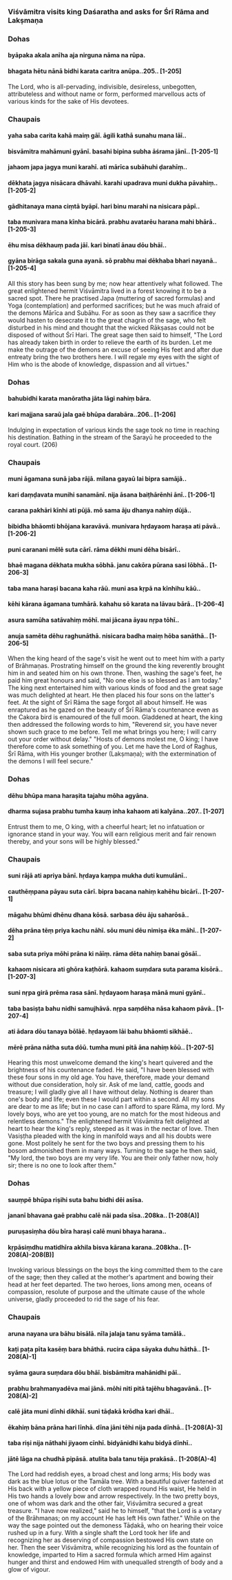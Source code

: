 ### Viśvāmitra visits king Daśaratha and asks for Śrī Rāma and Lakṣmaṇa

### Dohas

#### byāpaka akala anīha aja nirguna nāma na rūpa.
#### bhagata hētu nānā bidhi karata caritra anūpa..205.. [1-205]

The Lord, who is all-pervading, indivisible, desireless, unbegotten, attributeless and without name or form, performed marvellous acts of various kinds for the sake of His devotees.

### Chaupais

#### yaha saba carita kahā maiṃ gāī. āgili kathā sunahu mana lāī..
#### bisvāmitra mahāmuni gyānī. basahi bipina subha āśrama jānī.. [1-205-1]
#### jahaom japa jagya muni karahī. ati mārīca subāhuhi ḍarahīṃ..
#### dēkhata jagya nisācara dhāvahi. karahi upadrava muni dukha pāvahiṃ.. [1-205-2]
#### gādhitanaya mana ciṃtā byāpī. hari binu marahi na nisicara pāpī..
#### taba munivara mana kīnha bicārā. prabhu avatarēu harana mahi bhārā.. [1-205-3]
#### ēhu misa dēkhauṃ pada jāī. kari binatī ānau dōu bhāī..
#### gyāna birāga sakala guna ayanā. sō prabhu mai dēkhaba bhari nayanā.. [1-205-4]

All this story has been sung by me; now hear attentively what followed. The great enlightened hermit Viśvāmitra lived in a forest knowing it to be a sacred spot. There he practised Japa (muttering of sacred formulas) and Yoga (contemplation) and performed sacrifices; but he was much afraid of the demons Mārīca and Subāhu. For as soon as they saw a sacrifice they would hasten to desecrate it to the great chagrin of the sage, who felt disturbed in his mind and thought that the wicked Rākṣasas could not be disposed of without Śrī Hari. The great sage then said to himself, "The Lord has already taken birth in order to relieve the earth of its burden. Let me make the outrage of the demons an excuse of seeing His feet and after due entreaty bring the two brothers here. I will regale my eyes with the sight of Him who is the abode of knowledge, dispassion and all virtues."

### Dohas

#### bahubidhi karata manōratha jāta lāgi nahiṃ bāra.
#### kari majjana saraū jala gaē bhūpa darabāra..206.. [1-206]

Indulging in expectation of various kinds the sage took no time in reaching his destination. Bathing in the stream of the Sarayū he proceeded to the royal court. (206)

### Chaupais

#### muni āgamana sunā jaba rājā. milana gayaū lai bipra samājā..
#### kari daṃḍavata munihi sanamānī. nija āsana baiṭhārēnhi ānī.. [1-206-1]
#### carana pakhāri kīnhi ati pūjā. mō sama āju dhanya nahiṃ dūjā..
#### bibidha bhāomti bhōjana karavāvā. munivara hṛdayaom haraṣa ati pāvā.. [1-206-2]
#### puni caranani mēlē suta cārī. rāma dēkhi muni dēha bisārī..
#### bhaē magana dēkhata mukha sōbhā. janu cakōra pūrana sasi lōbhā.. [1-206-3]
#### taba mana haraṣi bacana kaha rāū. muni asa kṛpā na kīnhihu kāū..
#### kēhi kārana āgamana tumhārā. kahahu sō karata na lāvau bārā.. [1-206-4]
#### asura samūha satāvahiṃ mōhī. mai jācana āyau nṛpa tōhī..
#### anuja samēta dēhu raghunāthā. nisicara badha maiṃ hōba sanāthā.. [1-206-5]

When the king heard of the sage's visit he went out to meet him with a party of Brāhmaṇas. Prostrating himself on the ground the king reverently brought him in and seated him on his own throne. Then, washing the sage's feet, he paid him great honours and said, "No one else is so blessed as I am today." The king next entertained him with various kinds of food and the great sage was much delighted at heart. He then placed his four sons on the latter's feet. At the sight of Śrī Rāma the sage forgot all about himself. He was enraptured as he gazed on the beauty of Śrī Rāma's countenance even as the Cakora bird is enamoured of the full moon. Gladdened at heart, the king then addressed the following words to him, "Reverend sir, you have never shown such grace to me before. Tell me what brings you here; I will carry out your order without delay." "Hosts of demons molest me, O king; I have therefore come to ask something of you. Let me have the Lord of Raghus, Śrī Rāma, with His younger brother (Lakṣmaṇa); with the extermination of the demons I will feel secure."

### Dohas

#### dēhu bhūpa mana haraṣita tajahu mōha agyāna.
#### dharma sujasa prabhu tumha kauṃ inha kahaom ati kalyāna..207.. [1-207]

Entrust them to me, O king, with a cheerful heart; let no infatuation or ignorance stand in your way. You will earn religious merit and fair renown thereby, and your sons will be highly blessed."

### Chaupais

#### suni rājā ati apriya bānī. hṛdaya kaṃpa mukha duti kumulānī..
#### cauthēṃpana pāyau suta cārī. bipra bacana nahiṃ kahēhu bicārī.. [1-207-1]
#### māgahu bhūmi dhēnu dhana kōsā. sarbasa dēu āju saharōsā..
#### dēha prāna tēṃ priya kachu nāhī. sōu muni dēu nimiṣa ēka māhī.. [1-207-2]
#### saba suta priya mōhi prāna ki nāīṃ. rāma dēta nahiṃ banai gōsāī..
#### kahaom nisicara ati ghōra kaṭhōrā. kahaom suṃdara suta parama kisōrā.. [1-207-3]
#### suni nṛpa girā prēma rasa sānī. hṛdayaom haraṣa mānā muni gyānī..
#### taba basiṣṭa bahu nidhi samujhāvā. nṛpa saṃdēha nāsa kahaom pāvā.. [1-207-4]
#### ati ādara dōu tanaya bōlāē. hṛdayaom lāi bahu bhāomti sikhāē..
#### mērē prāna nātha suta dōū. tumha muni pitā āna nahiṃ kōū.. [1-207-5]

Hearing this most unwelcome demand the king's heart quivered and the brightness of his countenance faded. He said, "I have been blessed with these four sons in my old age. You have, therefore, made your demand without due consideration, holy sir. Ask of me land, cattle, goods and treasure; I will gladly give all I have without delay. Nothing is dearer than one's body and life; even these I would part within a second. All my sons are dear to me as life; but in no case can I afford to spare Rāma, my lord. My lovely boys, who are yet too young, are no match for the most hideous and relentless demons." The enlightened hermit Viśvāmitra felt delighted at heart to hear the king's reply, steeped as it was in the nectar of love. Then Vasiṣṭha pleaded with the king in manifold ways and all his doubts were gone. Most politely he sent for the two boys and pressing them to his bosom admonished them in many ways. Turning to the sage he then said, "My lord, the two boys are my very life. You are their only father now, holy sir; there is no one to look after them."

### Dohas

#### sauṃpē bhūpa riṣihi suta bahu bidhi dēi asīsa.
#### jananī bhavana gaē prabhu calē nāi pada sīsa..208ka.. [1-208(A)]
#### puruṣasiṃha dōu bīra haraṣi calē muni bhaya harana..
#### kṛpāsiṃdhu matidhīra akhila bisva kārana karana..208kha.. [1-208(A)-208(B)]

Invoking various blessings on the boys the king committed them to the care of the sage; then they called at the mother's apartment and bowing their head at her feet departed. The two heroes, lions among men, oceans of compassion, resolute of purpose and the ultimate cause of the whole universe, gladly proceeded to rid the sage of his fear.

### Chaupais

#### aruna nayana ura bāhu bisālā. nīla jalaja tanu syāma tamālā..
#### kaṭi paṭa pīta kasēṃ bara bhāthā. rucira cāpa sāyaka duhu hāthā.. [1-208(A)-1]
#### syāma gaura suṃdara dōu bhāī. bisbāmitra mahānidhi pāī..
#### prabhu brahmanyadēva mai jānā. mōhi niti pitā tajēhu bhagavānā.. [1-208(A)-2]
#### calē jāta muni dīnhi dikhāī. suni tāḍakā krōdha kari dhāī..
#### ēkahiṃ bāna prāna hari līnhā. dīna jāni tēhi nija pada dīnhā.. [1-208(A)-3]
#### taba riṣi nija nāthahi jiyaom cīnhī. bidyānidhi kahu bidyā dīnhī..
#### jātē lāga na chudhā pipāsā. atulita bala tanu tēja prakāsā.. [1-208(A)-4]

The Lord had reddish eyes, a broad chest and long arms; His body was dark as the blue lotus or the Tamāla tree. With a beautiful quiver fastened at His back with a yellow piece of cloth wrapped round His waist, He held in His two hands a lovely bow and arrow respectively. In the two pretty boys, one of whom was dark and the other fair, Viśvāmitra secured a great treasure. "I have now realized," said he to himself, "that the Lord is a votary of the Brāhmaṇas; on my account He has left His own father." While on the way the sage pointed out the demoness Tāḍakā, who on hearing their voice rushed up in a fury. With a single shaft the Lord took her life and recognizing her as deserving of compassion bestowed His own state on her. Then the seer Viśvāmitra, while recognizing his lord as the fountain of knowledge, imparted to Him a sacred formula which armed Him against hunger and thirst and endowed Him with unequalled strength of body and a glow of vigour.